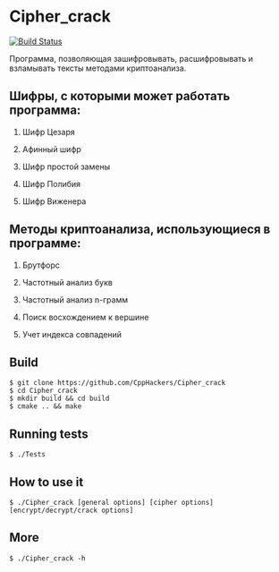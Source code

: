 # Cipher_crack

[![Build Status](https://travis-ci.org/CppHackers/Cipher_crack.svg?branch=master)](https://travis-ci.org/CppHackers/Cipher_crack)

Программа, позволяющая зашифровывать, расшифровывать и взламывать тексты методами криптоанализа.

## Шифры, с которыми может работать программа:

1) Шифр Цезаря

2) Афинный шифр

3) Шифр простой замены

4) Шифр Полибия

5) Шифр Виженера

## Методы криптоанализа, использующиеся в программе:

1) Брутфорс

2) Частотный анализ букв

3) Частотный анализ n-грамм

4) Поиск восхождением к вершине

5) Учет индекса совпадений

## Build

```ShellSession
$ git clone https://github.com/CppHackers/Cipher_crack
$ cd Cipher_crack
$ mkdir build && cd build
$ cmake .. && make
```

## Running tests

```ShellSession
$ ./Tests
```

## How to use it

```ShellSession
$ ./Cipher_crack [general options] [cipher options] [encrypt/decrypt/crack options]
```

## More

```ShellSession
$ ./Cipher_crack -h
```
